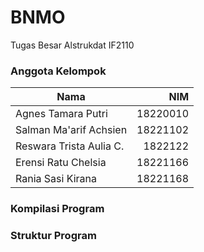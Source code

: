 # **BNMO**

Tugas Besar Alstrukdat IF2110

### Anggota Kelompok
| Nama | NIM |
| ----------- |  ----------: |
| Agnes Tamara Putri | 18220010 |
| Salman Ma'arif Achsien | 18221102 |
| Reswara Trista Aulia C. | 1822122 |
| Erensi Ratu Chelsia | 18221166 |
| Rania Sasi Kirana | 18221168 |

### Kompilasi Program


### Struktur Program


